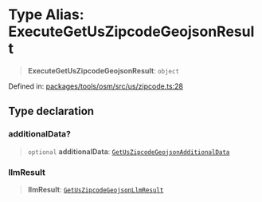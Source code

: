 # Type Alias: ExecuteGetUsZipcodeGeojsonResult

> **ExecuteGetUsZipcodeGeojsonResult**: `object`

Defined in: [packages/tools/osm/src/us/zipcode.ts:28](https://github.com/GeoDaCenter/openassistant/blob/0a6a7e7306d75a25dc968b3117f04cb7bd613bec/packages/tools/osm/src/us/zipcode.ts#L28)

## Type declaration

### additionalData?

> `optional` **additionalData**: [`GetUsZipcodeGeojsonAdditionalData`](GetUsZipcodeGeojsonAdditionalData.md)

### llmResult

> **llmResult**: [`GetUsZipcodeGeojsonLlmResult`](GetUsZipcodeGeojsonLlmResult.md)
